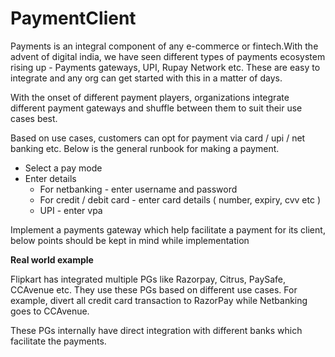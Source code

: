 # PaymentClient
Payments is an integral component of any e-commerce or fintech.With the advent of digital india, we have seen different types of payments ecosystem rising up - Payments gateways, UPI, Rupay Network etc. These are easy to integrate and any org can get started with this in a matter of days.
 
With the onset of different payment players, organizations integrate different payment gateways and shuffle between them to suit their use cases best.
 
Based on use cases, customers can opt for payment via card / upi / net banking etc. Below is the general runbook for making a payment.
 
- Select a pay mode
- Enter details
    - For netbanking - enter username and password
    - For credit / debit card - enter card details ( number, expiry, cvv etc )
    - UPI - enter vpa
 
Implement a payments gateway which help facilitate a payment for its client, below points should be kept in mind while implementation
 
**Real world example**
 
Flipkart has integrated multiple PGs like Razorpay, Citrus, PaySafe, CCAvenue etc. They use these PGs based on different use cases. For example, divert all credit card transaction to RazorPay while Netbanking goes to CCAvenue.
 
These PGs internally have direct integration with different banks which facilitate the payments.
